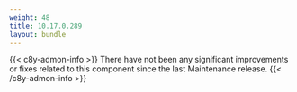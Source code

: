 ```yaml
---
weight: 48
title: 10.17.0.289
layout: bundle
---
```


<!--10.17.0.269 - 10.17.0.289-->

{{< c8y-admon-info >}}
There have not been any significant improvements or fixes related to this component since the last Maintenance release.
{{< /c8y-admon-info >}}
